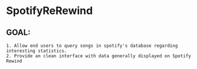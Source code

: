 # SpotifyReRewind

## GOAL:
	1. Allow end users to query songs in spotify's database regarding interesting statistics.
	2. Provide an clean interface with data generally displayed on Spotify Rewind


